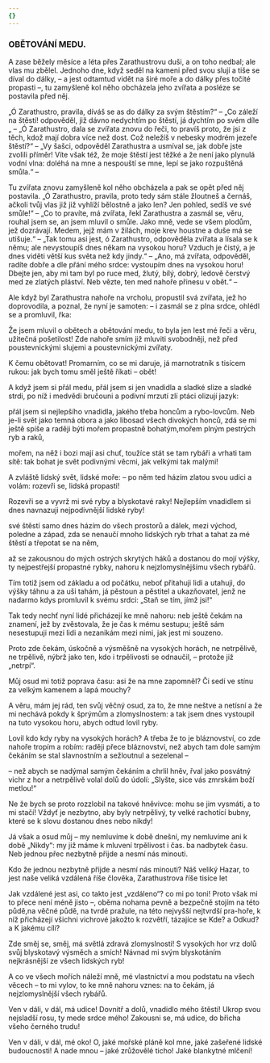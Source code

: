```yaml
---
{}
---
```


### OBĚTOVÁNÍ MEDU.

A zase běžely měsíce a léta přes Zarathustrovu duši, a on toho nedbal; ale vlas mu zbělel. Jednoho dne, když seděl na kameni před svou slují a tiše se díval do dálky, – a jest odtamtud vidět na širé moře a do dálky přes točité propasti –, tu zamyšleně kol něho obcházela jeho zvířata a posléze se postavila před něj.

„Ó Zarathustro, pravila, díváš se as do dálky za svým štěstím?“ – „Co záleží na štěstí! odpověděl, již dávno nedychtím po štěstí, já dychtím po svém díle „ – „Ó Zarathustro, dala se zvířata znovu do řeči, to pravíš proto, že jsi z těch, kdož mají dobra více než dost. Což neležíš v nebesky modrém jezeře štěstí?“ – „Vy šašci, odpověděl Zarathustra a usmíval se, jak dobře jste zvolili příměr! Víte však též, že moje štěstí jest těžké a že není jako plynulá vodní vlna: doléhá na mne a nespouští se mne, lepí se jako rozpuštěná smůla.“ –

Tu zvířata znovu zamyšleně kol něho obcházela a pak se opět před něj postavila. „Ó Zarathustro, pravila, proto tedy sám stále žloutneš a černáš, ačkoli tvůj vlas již již vyhlíží bělostně a jako len? Jen pohled, sedíš ve své smůle!“ – „Co to pravíte, má zvířata, řekl Zarathustra a zasmál se, věru, rouhal jsem se, an jsem mluvil o smůle. Jako mně, vede se všem plodům, jež dozrávají. Medem, jejž mám v žilách, moje krev houstne a duše má se utišuje.“ – „Tak tomu asi jest, ó Zarathustro, odpověděla zvířata a lísala se k němu; ale nevystoupíš dnes někam na vysokou horu? Vzduch je čistý, a je dnes viděti větší kus světa než kdy jindy.“ – „Ano, má zvířata, odpověděl, radíte dobře a dle přání mého srdce: vystoupím dnes na vysokou horu! Dbejte jen, aby mi tam byl po ruce med, žlutý, bílý, dobrý, ledově čerstvý med ze zlatých pláství. Neb vězte, ten med nahoře přinesu v obět.“ – 

Ale když byl Zarathustra nahoře na vrcholu, propustil svá zvířata, jež ho doprovodila, a poznal, že nyní je samoten: – i zasmál se z plna srdce, ohlédl se a promluvil, řka:

Že jsem mluvil o obětech a obětování medu, to byla jen lest mé řeči a věru, užitečná pošetilost! Zde nahoře smím již mluviti svobodněji, než před poustevnickými slujemi a poustevnickými zvířaty.

K čemu obětovat! Promarním, co se mi daruje, já marnotratník s tisícem rukou: jak bych tomu směl ještě říkati – obět!

A když jsem si přál medu, přál jsem si jen vnadidla a sladké slize a sladké strdi, po níž i medvědi bručouni a podivní mrzutí zlí ptáci olizují jazyk: 

přál jsem si nejlepšího vnadidla, jakého třeba honcům a rybo-lovcům. Neb je-li svět jako temná obora a jako libosad všech divokých honců, zdá se mi ještě spíše a raději býti mořem propastně bohatým,mořem plným pestrých ryb a raků, 

mořem, na něž i bozi mají asi chuť, toužíce stát se tam rybáři a vrhati tam sítě: tak bohat je svět podivnými věcmi, jak velkými tak malými!

A zvláště lidský svět, lidské moře: – po něm ted házím zlatou svou udici a volám: rozevři se, lidská propasti!

Rozevři se a vyvrž mi své ryby a blyskotavé raky! Nejlepším vnadidlem si dnes navnazuji nejpodivnější lidské ryby! 

své štěstí samo dnes házím do všech prostorů a dálek, mezi východ, poledne a západ, zda se nenaučí mnoho lidských ryb trhat a tahat za mé štěstí a třepotat se na něm,

až se zakousnou do mých ostrých skrytých háků a dostanou do mojí výšky, ty nejpestřejší propastné rybky, nahoru k nejzlomyslnějšímu všech rybářů.

Tím totiž jsem od základu a od počátku, neboť přitahuji lidi a utahuji, do výšky táhnu a za uši tahám, já pěstoun a pěstitel a ukazňovatel, jenž ne nadarmo kdys promluvil k svému srdci: „Staň se tím, jímž jsi!“

Tak tedy nechť nyní lidé přicházejí ke mně nahoru: neb ještě čekám na znamení, jež by zvěstovala, že je čas k mému sestupu; ještě sám nesestupuji mezi lidi a nezanikám mezi nimi, jak jest mi souzeno.

Proto zde čekám, úskočně a výsměšně na vysokých horách, ne netrpělivě, ne trpělivě, nýbrž jako ten, kdo i trpělivosti se odnaučil, – protože již „netrpí“.

Můj osud mi totiž poprava času: asi že na mne zapomněl? Či sedí ve stínu za velkým kamenem a lapá mouchy?

A věru, mám jej rád, ten svůj věčný osud, za to, že mne neštve a netísní a že mi nechává pokdy k šprýmům a zlomyslnostem: a tak jsem dnes vystoupil na tuto vysokou horu, abych odtud lovil ryby.

Lovil kdo kdy ryby na vysokých horách? A třeba že to je bláznovství, co zde nahoře tropím a robím: raději přece bláznovství, než abych tam dole samým čekáním se stal slavnostním a sežloutnul a sezelenal –

– než abych se nadýmal samým čekáním a chrlil hněv, řval jako posvátný vichr z hor a netrpělivě volal dolů do údolí: „Slyšte, sice vás zmrskám boží metlou!“

Ne že bych se proto rozzlobil na takové hněvivce: mohu se jim vysmáti, a to mi stačí! Vždyť je nezbytno, aby byly netrpělivý, ty velké rachotící bubny, které se k slovu dostanou dnes nebo nikdy!

Já však a osud můj – my nemluvíme k době dnešní, my nemluvíme ani k době „Nikdy“: my již máme k mluvení trpělivost i čas. ba nadbytek času. Neb jednou přec nezbytně přijde a nesmí nás minouti.

Kdo že jednou nezbytně přijde a nesmí nás minouti? Náš veliký Hazar, to jest naše veliká vzdálená říše člověka, Zarathustrova říše tisíce let

Jak vzdálené jest asi, co takto jest „vzdáleno“? co mi po toni! Proto však mi to přece není méně jisto –, oběma nohama pevně a bezpečně stojím na této půdě,na věčné půdě, na tvrdé pražule, na této nejvyšší nejtvrdší pra-hoře, k níž přicházejí všichni vichrové jakožto k rozvětří, tázajíce se Kde? a Odkud? a K jakému cíli?

Zde směj se, směj, má světlá zdravá zlomyslnosti! S vysokých hor vrz dolů svůj blyskotavý výsměch a smích! Návnad mi svým blyskotáním nejkrásnější ze všech lidských ryb!

A co ve všech mořích náleží mně, mé vlastnictví a mou podstatu na všech věcech – to mi vylov, to ke mně nahoru vznes: na to čekám, já nejzlomyslnější všech rybářů.

Ven v dáli, v dál, má udice! Dovnitř a dolů, vnadidlo mého štěstí! Ukrop svou nejsladší rosu, ty mede srdce mého! Zakousni se, má udice, do břicha všeho černého trudu!

Ven v dáli, v dál, mé oko! O, jaké mořské pláně kol mne, jaké zašeřené lidské budoucnosti! A nade mnou – jaké zrůžovělé ticho! Jaké blankytné mlčení!
